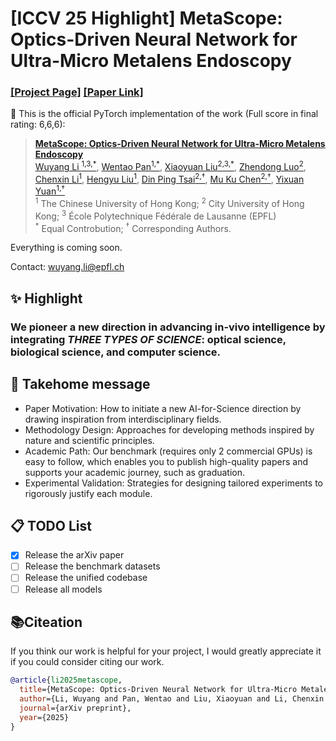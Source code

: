 # [ICCV 25 Highlight] MetaScope: Optics-Driven Neural Network for Ultra-Micro Metalens Endoscopy

### [[Project Page]](https://cuhk-aim-group.github.io/MetaScope/)  [[Paper Link]]([/assets/paper.pdf](https://arxiv.org/abs/2508.03596))  

📌 This is the official PyTorch implementation of the work (Full score in final rating: 6,6,6):

> [**MetaScope: Optics-Driven Neural Network for Ultra-Micro Metalens Endoscopy**](https://arxiv.org/abs/2508.03596) <br>
> [Wuyang Li <sup>1,3,*</sup>](https://wymancv.github.io/wuyang.github.io/), [Wentao Pan<sup>1,*</sup>](https://scholar.google.com/citations?hl=zh-CN&user=sHKkAToAAAAJ&view_op=list_works&sortby=pubdate), [Xiaoyuan Liu<sup>2,3,*</sup>](https://scholar.google.com/citations?user=eddLZ4EAAAAJ&hl=en), [Zhendong Luo<sup>2</sup>](https://scholar.google.com/citations?user=Nf1DGhEAAAAJ&hl=zh-CN), [Chenxin Li<sup>1</sup>](https://chenxinli001.github.io/), [Hengyu Liu<sup>1</sup>](https://liuhengyu321.github.io/), [Din Ping Tsai<sup>2,†</sup>](https://scholar.google.com/citations?user=NYqtWsYAAAAJ&hl=zh-TW), [Mu Ku Chen<sup>2,†</sup>](https://scholar.google.com/citations?user=ZNUGBioAAAAJ&hl=zh-TW), [Yixuan Yuan<sup>1,†</sup>](https://scholar.google.com/citations?user=Aho5Jv8AAAAJ&hl=en) <br>
<sup>1</sup> The Chinese University of Hong Kong; <sup>2</sup> City University of Hong Kong; <sup>3</sup> École Polytechnique Fédérale de Lausanne (EPFL)  
><sup>*</sup> Equal Controbution; <sup>†</sup> Corresponding Authors.

Everything is coming soon.

Contact: [wuyang.li@epfl.ch](mailto:wuyang.li@epfl.ch)

## ✨ Highlight

### We pioneer a new direction in advancing in-vivo intelligence by integrating *THREE TYPES OF SCIENCE*: optical science, biological science, and computer science.



##  🎯 Takehome message

- Paper Motivation: How to initiate a new AI-for-Science direction by drawing inspiration from interdisciplinary fields.
- Methodology Design: Approaches for developing methods inspired by nature and scientific principles.
- Academic Path: Our benchmark (requires only 2 commercial GPUs) is easy to follow, which enables you to publish high-quality papers and supports your academic journey, such as graduation.
- Experimental Validation: Strategies for designing tailored experiments to rigorously justify each module.

## 📋 TODO List

- [X] Release the arXiv paper
- [ ] Release the benchmark datasets
- [ ] Release the unified codebase
- [ ] Release all models

## 📚Citeation

If you think our work is helpful for your project, I would greatly appreciate it if you could consider citing our work.

```bibtex
@article{li2025metascope,
  title={MetaScope: Optics-Driven Neural Network for Ultra-Micro Metalens Endoscopy},
  author={Li, Wuyang and Pan, Wentao and Liu, Xiaoyuan and Li, Chenxin and Liu, Hengyu and Tsai, Din Ping and Chen, Mu Ku and Yuan, Yixuan},
  journal={arXiv preprint},
  year={2025}
}
```
